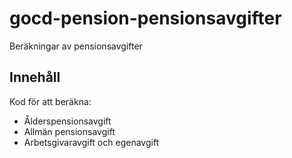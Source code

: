 # gocd-pension-pensionsavgifter
Beräkningar av pensionsavgifter

## Innehåll
Kod för att beräkna:
* Ålderspensionsavgift
* Allmän pensionsavgift
* Arbetsgivaravgift och egenavgift
